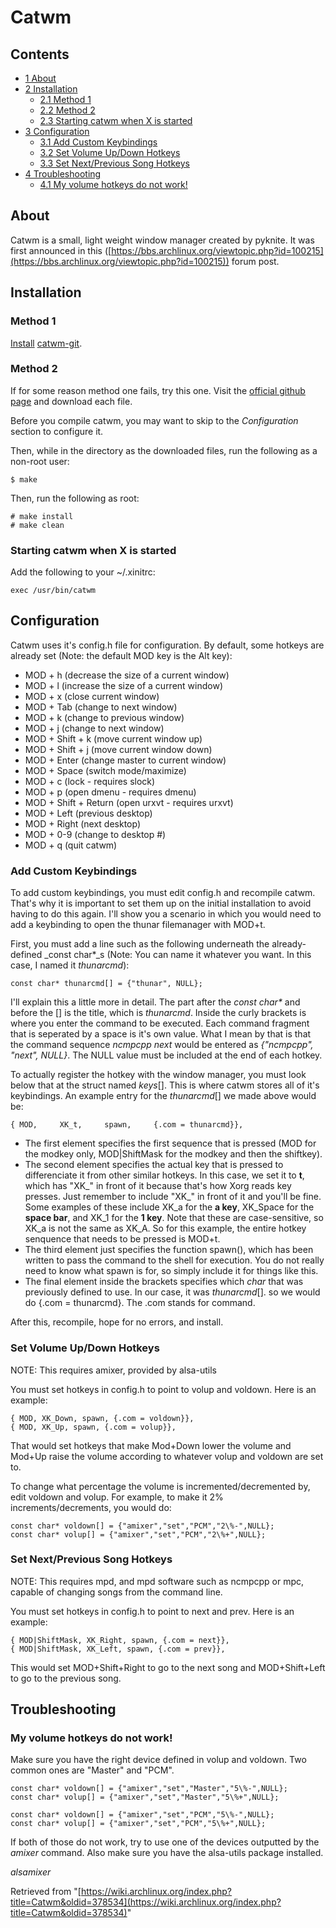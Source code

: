 # Catwm

## Contents

*   [1 About](#About)
*   [2 Installation](#Installation)
    *   [2.1 Method 1](#Method_1)
    *   [2.2 Method 2](#Method_2)
    *   [2.3 Starting catwm when X is started](#Starting_catwm_when_X_is_started)
*   [3 Configuration](#Configuration)
    *   [3.1 Add Custom Keybindings](#Add_Custom_Keybindings)
    *   [3.2 Set Volume Up/Down Hotkeys](#Set_Volume_Up.2FDown_Hotkeys)
    *   [3.3 Set Next/Previous Song Hotkeys](#Set_Next.2FPrevious_Song_Hotkeys)
*   [4 Troubleshooting](#Troubleshooting)
    *   [4.1 My volume hotkeys do not work!](#My_volume_hotkeys_do_not_work.21)

## About

Catwm is a small, light weight window manager created by pyknite. It was first announced in this ([https://bbs.archlinux.org/viewtopic.php?id=100215](https://bbs.archlinux.org/viewtopic.php?id=100215)) forum post.

## Installation

### Method 1

[Install](/index.php/Install "Install") [catwm-git](https://aur.archlinux.org/packages/catwm-git/).

### Method 2

If for some reason method one fails, try this one. Visit the [official github page](https://github.com/pyknite/catwm) and download each file.

Before you compile catwm, you may want to skip to the _Configuration_ section to configure it.

Then, while in the directory as the downloaded files, run the following as a non-root user:

 `$ make` 

Then, run the following as root:

```
# make install
# make clean
```

### Starting catwm when X is started

Add the following to your ~/.xinitrc:

 `exec /usr/bin/catwm` 

## Configuration

Catwm uses it's config.h file for configuration. By default, some hotkeys are already set (Note: the default MOD key is the Alt key):

*   MOD + h (decrease the size of a current window)
*   MOD + l (increase the size of a current window)
*   MOD + x (close current window)
*   MOD + Tab (change to next window)
*   MOD + k (change to previous window)
*   MOD + j (change to next window)
*   MOD + Shift + k (move current window up)
*   MOD + Shift + j (move current window down)
*   MOD + Enter (change master to current window)
*   MOD + Space (switch mode/maximize)
*   MOD + c (lock - requires slock)
*   MOD + p (open dmenu - requires dmenu)
*   MOD + Shift + Return (open urxvt - requires urxvt)
*   MOD + Left (previous desktop)
*   MOD + Right (next desktop)
*   MOD + 0-9 (change to desktop #)
*   MOD + q (quit catwm)

### Add Custom Keybindings

To add custom keybindings, you must edit config.h and recompile catwm. That's why it is important to set them up on the initial installation to avoid having to do this again. I'll show you a scenario in which you would need to add a keybinding to open the thunar filemanager with MOD+t.

First, you must add a line such as the following underneath the already-defined _const char*_s (Note: You can name it whatever you want. In this case, I named it _thunarcmd_):

 `const char* thunarcmd[] = {"thunar", NULL};` 

I'll explain this a little more in detail. The part after the _const char*_ and before the [] is the title, which is _thunarcmd_. Inside the curly brackets is where you enter the command to be executed. Each command fragment that is seperated by a space is it's own value. What I mean by that is that the command sequence _ncmpcpp next_ would be entered as _{"ncmpcpp", "next", NULL}_. The NULL value must be included at the end of each hotkey.

To actually register the hotkey with the window manager, you must look below that at the struct named _keys_[]. This is where catwm stores all of it's keybindings. An example entry for the _thunarcmd_[] we made above would be:

 `{ MOD,     XK_t,     spawn,     {.com = thunarcmd}},` 

*   The first element specifies the first sequence that is pressed (MOD for the modkey only, MOD|ShiftMask for the modkey and then the shiftkey).
*   The second element specifies the actual key that is pressed to differenciate it from other similar hotkeys. In this case, we set it to **t**, which has "XK_" in front of it because that's how Xorg reads key presses. Just remember to include "XK_" in front of it and you'll be fine. Some examples of these include XK_a for the **a key**, XK_Space for the **space bar**, and XK_1 for the **1 key**. Note that these are case-sensitive, so XK_a is not the same as XK_A. So for this example, the entire hotkey senquence that needs to be pressed is MOD+t.
*   The third element just specifies the function spawn(), which has been written to pass the command to the shell for execution. You do not really need to know what spawn is for, so simply include it for things like this.
*   The final element inside the brackets specifies which _char_ that was previously defined to use. In our case, it was _thunarcmd_[]. so we would do {.com = thunarcmd}. The .com stands for command.

After this, recompile, hope for no errors, and install.

### Set Volume Up/Down Hotkeys

NOTE: This requires amixer, provided by alsa-utils

You must set hotkeys in config.h to point to volup and voldown. Here is an example:

```
{ MOD, XK_Down, spawn, {.com = voldown}},
{ MOD, XK_Up, spawn, {.com = volup}},
```

That would set hotkeys that make Mod+Down lower the volume and Mod+Up raise the volume according to whatever volup and voldown are set to.

To change what percentage the volume is incremented/decremented by, edit voldown and volup. For example, to make it 2% increments/decrements, you would do:

```
const char* voldown[] = {"amixer","set","PCM","2\%-",NULL};
const char* volup[] = {"amixer","set","PCM","2\%+",NULL};
```

### Set Next/Previous Song Hotkeys

NOTE: This requires mpd, and mpd software such as ncmpcpp or mpc, capable of changing songs from the command line.

You must set hotkeys in config.h to point to next and prev. Here is an example:

```
{ MOD|ShiftMask, XK_Right, spawn, {.com = next}},
{ MOD|ShiftMask, XK_Left, spawn, {.com = prev}},
```

This would set MOD+Shift+Right to go to the next song and MOD+Shift+Left to go to the previous song.

## Troubleshooting

### My volume hotkeys do not work!

Make sure you have the right device defined in volup and voldown. Two common ones are "Master" and "PCM".

```
const char* voldown[] = {"amixer","set","Master","5\%-",NULL};
const char* volup[] = {"amixer","set","Master","5\%+",NULL};
```

```
const char* voldown[] = {"amixer","set","PCM","5\%-",NULL};
const char* volup[] = {"amixer","set","PCM","5\%+",NULL};
```

If both of those do not work, try to use one of the devices outputted by the _amixer_ command. Also make sure you have the alsa-utils package installed.

_alsamixer_

Retrieved from "[https://wiki.archlinux.org/index.php?title=Catwm&oldid=378534](https://wiki.archlinux.org/index.php?title=Catwm&oldid=378534)"